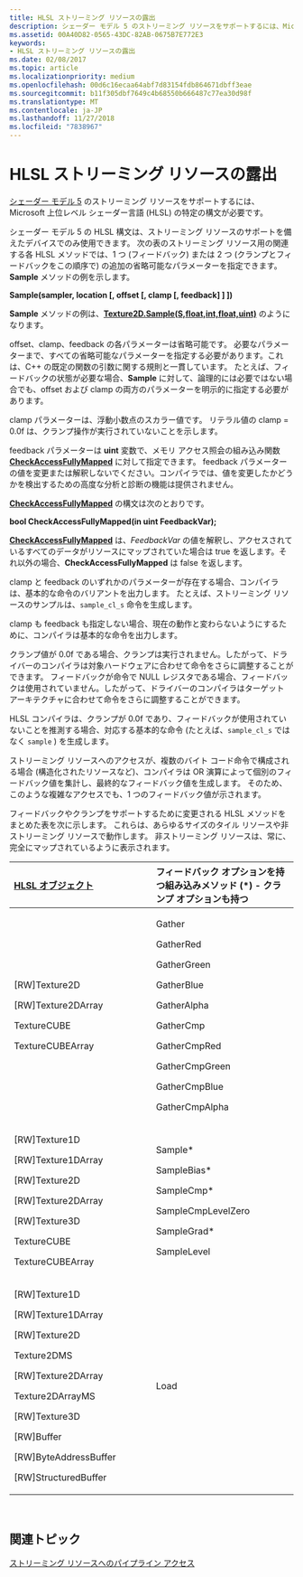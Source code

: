 ```yaml
---
title: HLSL ストリーミング リソースの露出
description: シェーダー モデル 5 のストリーミング リソースをサポートするには、Microsoft 上位レベル シェーダー言語 (HLSL) の特定の構文が必要です。
ms.assetid: 00A40D82-0565-43DC-82AB-0675B7E772E3
keywords:
- HLSL ストリーミング リソースの露出
ms.date: 02/08/2017
ms.topic: article
ms.localizationpriority: medium
ms.openlocfilehash: 00d6c16ecaa64abf7d83154fdb864671dbff3eae
ms.sourcegitcommit: b11f305dbf7649c4b68550b666487c77ea30d98f
ms.translationtype: MT
ms.contentlocale: ja-JP
ms.lasthandoff: 11/27/2018
ms.locfileid: "7838967"
---
```

# <a name="hlsl-streaming-resources-exposure"></a>HLSL ストリーミング リソースの露出


[シェーダー モデル 5](https://msdn.microsoft.com/library/windows/desktop/ff471356) のストリーミング リソースをサポートするには、Microsoft 上位レベル シェーダー言語 (HLSL) の特定の構文が必要です。

シェーダー モデル 5 の HLSL 構文は、ストリーミング リソースのサポートを備えたデバイスでのみ使用できます。 次の表のストリーミング リソース用の関連する各 HLSL メソッドでは、1 つ (フィードバック) または 2 つ (クランプとフィードバックをこの順序で) の追加の省略可能なパラメーターを指定できます。 **Sample** メソッドの例を示します。

**Sample(sampler, location \[, offset \[, clamp \[, feedback\] \] \])**

**Sample** メソッドの例は、[**Texture2D.Sample(S,float,int,float,uint)**](https://msdn.microsoft.com/library/windows/desktop/dn393787) のようになります。

offset、clamp、feedback の各パラメーターは省略可能です。 必要なパラメーターまで、すべての省略可能なパラメーターを指定する必要があります。これは、C++ の既定の関数の引数に関する規則と一貫しています。 たとえば、フィードバックの状態が必要な場合、**Sample** に対して、論理的には必要ではない場合でも、offset および clamp の両方のパラメーターを明示的に指定する必要があります。

clamp パラメーターは、浮動小数点のスカラー値です。 リテラル値の clamp = 0.0f は、クランプ操作が実行されていないことを示します。

feedback パラメーターは **uint** 変数で、メモリ アクセス照会の組み込み関数 [**CheckAccessFullyMapped**](https://msdn.microsoft.com/library/windows/desktop/dn292083) に対して指定できます。 feedback パラメーターの値を変更または解釈しないでください。コンパイラでは、値を変更したかどうかを検出するための高度な分析と診断の機能は提供されません。

[**CheckAccessFullyMapped**](https://msdn.microsoft.com/library/windows/desktop/dn292083) の構文は次のとおりです。

**bool CheckAccessFullyMapped(in uint FeedbackVar);**

[**CheckAccessFullyMapped**](https://msdn.microsoft.com/library/windows/desktop/dn292083) は、*FeedbackVar* の値を解釈し、アクセスされているすべてのデータがリソースにマップされていた場合は true を返します。それ以外の場合、**CheckAccessFullyMapped** は false を返します。

clamp と feedback のいずれかのパラメーターが存在する場合、コンパイラは、基本的な命令のバリアントを出力します。 たとえば、ストリーミング リソースのサンプルは、`sample_cl_s` 命令を生成します。

clamp も feedback も指定しない場合、現在の動作と変わらないようにするために、コンパイラは基本的な命令を出力します。

クランプ値が 0.0f である場合、クランプは実行されません。したがって、ドライバーのコンパイラは対象ハードウェアに合わせて命令をさらに調整することができます。 フィードバックが命令で NULL レジスタである場合、フィードバックは使用されていません。したがって、ドライバーのコンパイラはターゲット アーキテクチャに合わせて命令をさらに調整することができます。

HLSL コンパイラは、クランプが 0.0f であり、フィードバックが使用されていないことを推測する場合、対応する基本的な命令 (たとえば、`sample_cl_s` ではなく `sample` ) を生成します。

ストリーミング リソースへのアクセスが、複数のバイト コード命令で構成される場合 (構造化されたリソースなど)、コンパイラは OR 演算によって個別のフィードバック値を集計し、最終的なフィードバック値を生成します。 そのため、このような複雑なアクセスでも、1 つのフィードバック値が示されます。

フィードバックやクランプをサポートするために変更される HLSL メソッドをまとめた表を次に示します。 これらは、あらゆるサイズのタイル リソースや非ストリーミング リソースで動作します。 非ストリーミング リソースは、常に、完全にマップされているように表示されます。

<table>
<colgroup>
<col width="50%" />
<col width="50%" />
</colgroup>
<thead>
<tr class="header">
<th align="left"><a href="https://msdn.microsoft.com/library/windows/desktop/ff471359">HLSL オブジェクト</a> </th>
<th align="left">フィードバック オプションを持つ組み込みメソッド (*) - クランプ オプションも持つ</th>
</tr>
</thead>
<tbody>
<tr class="odd">
<td align="left"><p>[RW]Texture2D</p>
<p>[RW]Texture2DArray</p>
<p>TextureCUBE</p>
<p>TextureCUBEArray</p></td>
<td align="left"><p>Gather</p>
<p>GatherRed</p>
<p>GatherGreen</p>
<p>GatherBlue</p>
<p>GatherAlpha</p>
<p>GatherCmp</p>
<p>GatherCmpRed</p>
<p>GatherCmpGreen</p>
<p>GatherCmpBlue</p>
<p>GatherCmpAlpha</p></td>
</tr>
<tr class="even">
<td align="left"><p>[RW]Texture1D</p>
<p>[RW]Texture1DArray</p>
<p>[RW]Texture2D</p>
<p>[RW]Texture2DArray</p>
<p>[RW]Texture3D</p>
<p>TextureCUBE</p>
<p>TextureCUBEArray</p></td>
<td align="left"><p>Sample*</p>
<p>SampleBias*</p>
<p>SampleCmp*</p>
<p>SampleCmpLevelZero</p>
<p>SampleGrad*</p>
<p>SampleLevel</p></td>
</tr>
<tr class="odd">
<td align="left"><p>[RW]Texture1D</p>
<p>[RW]Texture1DArray</p>
<p>[RW]Texture2D</p>
<p>Texture2DMS</p>
<p>[RW]Texture2DArray</p>
<p>Texture2DArrayMS</p>
<p>[RW]Texture3D</p>
<p>[RW]Buffer</p>
<p>[RW]ByteAddressBuffer</p>
<p>[RW]StructuredBuffer</p></td>
<td align="left">Load</td>
</tr>
</tbody>
</table>

 

## <a name="span-idrelated-topicsspanrelated-topics"></a><span id="related-topics"></span>関連トピック


[ストリーミング リソースへのパイプライン アクセス](pipeline-access-to-streaming-resources.md)

 

 




